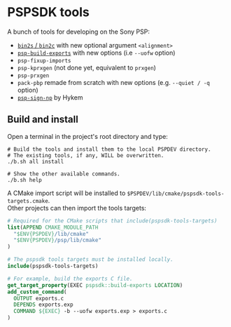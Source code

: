 # PSPSDK tools

A bunch of tools for developing on the Sony PSP:

- [`bin2s` / `bin2c`](tools/bin-utils/CHANGELOG.md) with new optional argument `<alignment>`
- [`psp-build-exports`](tools/build-exports/CHANGELOG.md) with new options (i.e `--uofw` option)
- `psp-fixup-imports`
- `psp-kprxgen` (not done yet, equivalent to `prxgen`)
- `psp-prxgen`
- `pack-pbp` remade from scratch with new options (e.g. `--quiet / -q` option)
- [`psp-sign-np`](toosl/sign_np-hykem/README.md) by Hykem

## Build and install

Open a terminal in the project's root directory and type:

```shell
# Build the tools and install them to the local PSPDEV directory.
# The existing tools, if any, WILL be overwritten.
./b.sh all install

# Show the other available commands.
./b.sh help
```

A CMake import script will be installed to `$PSPDEV/lib/cmake/pspsdk-tools-targets.cmake`.  
Other projects can then import the tools targets:

```cmake
# Required for the CMake scripts that include(pspsdk-tools-targets)
list(APPEND CMAKE_MODULE_PATH
  "$ENV{PSPDEV}/lib/cmake"
  "$ENV{PSPDEV}/psp/lib/cmake"
)

# The pspsdk tools targets must be installed locally.
include(pspsdk-tools-targets)

# For example, build the exports C file.
get_target_property(EXEC pspsdk::build-exports LOCATION)
add_custom_command(
  OUTPUT exports.c
  DEPENDS exports.exp
  COMMAND ${EXEC} -b --uofw exports.exp > exports.c
)
```
